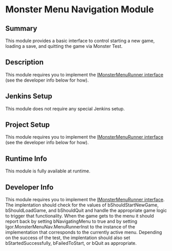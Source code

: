 Monster Menu Navigation Module
=============

## Summary

This module provides a basic interface to control starting a new game, loading a save, and quitting the game via Monster Test.

## Description

This module requires you to implement the [IMonsterMenuRunner interface](Runtime/IMonsterMenuRunner.cs) (see the developer info below for how).

## Jenkins Setup

This module does not require any special Jenkins setup.

## Project Setup

This module requires you to implement the [IMonsterMenuRunner interface](Runtime/IMonsterMenuRunner.cs) (see the developer info below for how).

## Runtime Info

This module is fully available at runtime.

## Developer Info

This module requires you to implement the [IMonsterMenuRunner interface](Runtime/IMonsterMenuRunner.cs).  The implentation should check for the values of bShouldStartNewGame, bShouldLoadGame, and bShouldQuit and handle the appropriate game logic to trigger that functionality.  When the game gets to the menu it should report back by setting bNavigatingMenu to true and by setting Igor.MonsterMenuNav.MenuRunnerInst to the instance of the implementation that corresponds to the currently active menu.  Depending on the success of the test, the implentation should also set bStartedSuccessfully, bFailedToStart, or bQuit as appropriate.